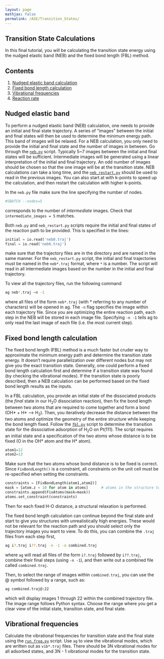 ```yaml
---
layout: page
mathjax: false
permalink: /ASE/Transition_States/
---
```


## Transition State Calculations

In this final tutorial, you will be calculating the transition state energy using the nudged elastic band (NEB) and the fixed bond length (FBL) method.

## Contents
1. [Nudged elastic band calculation](#nudged-elastic-band-calculation)
2. [Fixed bond length calculation](#fixed-bond-length-calculation)
3. [Vibrational frequencies](#vibrational-frequencies)
4. [Reaction rate](#reaction-rate)


<a name='nudged-elastic-band-calculation'></a>
## Nudged elastic band

To perform a nudged elastic band (NEB) calculation, one needs to provide an initial and final state trajectory. A series of "images" between the initial and final states will then be used to determine the minimum energy path. This band of images will be relaxed. For a NEB calculation, you only need to provide the initial and final state and the number of images in between. Go through the [`neb.py`](neb.py) script. Typically 5~7 images between the initial and final states will be sufficient. Intermediate images will be generated using a linear interpretation of the initial and final trajectory. An odd number of images should be chosen so that the one image will be at the transition state. NEB calculations can take a long time, and the [`neb_restart.py`](neb_restart.py) should be used to read in the previous images. You can also start at with k-points to speed up the calculation, and then restart the calculation with higher k-points.

In the `neb.py` file make sure the line specifying the number of nodes.

```python
#SBATCH --nodes=5
```
corresponds to the number of _intermediate_ images. Check that `intermediate_images = 5` matches. 

Both `neb.py` and `neb_restart.py` scripts require the initial and final states of the reaction path to be provided. This is specified in the lines:

```python
initial = io.read('neb0.traj')
final = io.read('neb6.traj')
```

make sure that the trajectory files are in the directory and are named in the same manner. For the `neb_restart.py` script, the initial and final trajectories must be named in the `neb*.traj` format, where `*` is a number. The script will read in all intermediate images based on the number in the initial and final trajectory.

To view all the trajectory files, run the following command

```bash
ag neb*.traj –n -1
```

where all files of the form `neb*.traj` (with * referring to any number of characters) will be opened in ag. The `-n` flag specifies the image within each trajectory file. Since you are optimizing the entire reaction path, each step in the NEB will be stored in each image file. Specifying `-n -1` tells ag to only read the last image of each file (i.e. the most current step).


<a name='fixed-bond-length-calculation'></a>
## Fixed bond length calculation

The fixed bond length (FBL) method is a much faster but cruder way to approximate the minimum energy path and determine the transition state energy. It doesn’t require parallelization over different nodes but may not give you the exact transition state. Generally, one could perform a fixed bond length calculation first and determine if a transition state was found (by checking the vibrational modes). If the transition state is poorly described, then a NEB calculation can be performed based on the fixed bond length results as the inputs.

In a FBL calculation, you provide an initial state of the dissociated products (the *final* state in our H<sub>2</sub>O dissociation reaction), then fix the bond length between two atoms that are required to come together and form a bond (OH* + H* --> H<sub>2</sub>). Then, you iteratively decrease the distance between the two atoms and optimize the geometry of the entire structure while keeping the bond length fixed. Follow the [`fbl.py`](fbl.py) script to determine the transition state for the dissociative adsorption of H<sub>2</sub>O on Pt(111). The script requires an initial state and a specification of the two atoms whose distance is to be fixed (O in the OH* atom and the H* atom).

```python
atom1=12
atom2=13
```

Make sure that the two atoms whose bond distance is to be fixed is correct. Since `FixBondLength()` is a constraint, all constraints on the unit cell must be re-specified when setting the constraints.

```python
constraints = [FixBondLength(atom1,atom2)]
mask = [atom.z < 10 for atom in atoms]      # atoms in the structure to be fixed
constraints.append(FixAtoms(mask=mask))
atoms.set_constraint(constraints)
```

Then for each fixed H-O distance, a structural relaxation is performed.

The fixed bond length calculation can continue beyond the final state and start to give you structures with unrealistically high energies. These would not be relevant for the reaction path and you should select only the trajectory images you want to view. To do this, you can combine the `.traj` files from each step first,

```bash
ag i?.traj i??.traj -n -1 -o combined.traj
```

where `ag` will read all files of the form `i?.traj` followed by `i??.traj`, combine their final steps (using `-n -1`), and then write out a combined file called `combined.traj`.

Then, to select the range of images within `combined.traj`, you can use the @ symbol followed by a range, such as:

```bash
ag combined.traj@:22
```

which will display images 1 through 22 within the combined trajectory file. The image range follows Python syntax. Choose the range where you get a clear view of the initial state, transition state, and final state.

<a name='vibrational-frequencies'></a>
## Vibrational frequencies
Calculate the vibrational frequencies for transition state and the final state using the [`run_freq.py`](run_freq.py) script. Use `ag` to view the vibrational modes, which are written out as `vib*.traj` files. There should be 3N vibrational modes for all adsorbed states, and 3N - 1 vibrational modes for the transition state.

